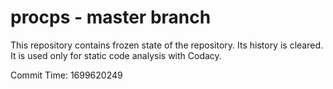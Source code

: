# procps - master branch

This repository contains frozen state of the repository.
Its history is cleared. It is used only for static code
analysis with Codacy.

Commit Time: 1699620249